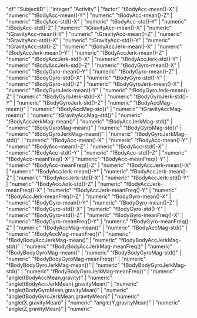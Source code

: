 "df"
"SubjectID" | "integer"
"Activity" | "factor"
"tBodyAcc-mean()-X" | "numeric"
"tBodyAcc-mean()-Y" | "numeric"
"tBodyAcc-mean()-Z" | "numeric"
"tBodyAcc-std()-X" | "numeric"
"tBodyAcc-std()-Y" | "numeric"
"tBodyAcc-std()-Z" | "numeric"
"tGravityAcc-mean()-X" | "numeric"
"tGravityAcc-mean()-Y" | "numeric"
"tGravityAcc-mean()-Z" | "numeric"
"tGravityAcc-std()-X" | "numeric"
"tGravityAcc-std()-Y" | "numeric"
"tGravityAcc-std()-Z" | "numeric"
"tBodyAccJerk-mean()-X" | "numeric"
"tBodyAccJerk-mean()-Y" | "numeric"
"tBodyAccJerk-mean()-Z" | "numeric"
"tBodyAccJerk-std()-X" | "numeric"
"tBodyAccJerk-std()-Y" | "numeric"
"tBodyAccJerk-std()-Z" | "numeric"
"tBodyGyro-mean()-X" | "numeric"
"tBodyGyro-mean()-Y" | "numeric"
"tBodyGyro-mean()-Z" | "numeric"
"tBodyGyro-std()-X" | "numeric"
"tBodyGyro-std()-Y" | "numeric"
"tBodyGyro-std()-Z" | "numeric"
"tBodyGyroJerk-mean()-X" | "numeric"
"tBodyGyroJerk-mean()-Y" | "numeric"
"tBodyGyroJerk-mean()-Z" | "numeric"
"tBodyGyroJerk-std()-X" | "numeric"
"tBodyGyroJerk-std()-Y" | "numeric"
"tBodyGyroJerk-std()-Z" | "numeric"
"tBodyAccMag-mean()" | "numeric"
"tBodyAccMag-std()" | "numeric"
"tGravityAccMag-mean()" | "numeric"
"tGravityAccMag-std()" | "numeric"
"tBodyAccJerkMag-mean()" | "numeric"
"tBodyAccJerkMag-std()" | "numeric"
"tBodyGyroMag-mean()" | "numeric"
"tBodyGyroMag-std()" | "numeric"
"tBodyGyroJerkMag-mean()" | "numeric"
"tBodyGyroJerkMag-std()" | "numeric"
"fBodyAcc-mean()-X" | "numeric"
"fBodyAcc-mean()-Y" | "numeric"
"fBodyAcc-mean()-Z" | "numeric"
"fBodyAcc-std()-X" | "numeric"
"fBodyAcc-std()-Y" | "numeric"
"fBodyAcc-std()-Z" | "numeric"
"fBodyAcc-meanFreq()-X" | "numeric"
"fBodyAcc-meanFreq()-Y" | "numeric"
"fBodyAcc-meanFreq()-Z" | "numeric"
"fBodyAccJerk-mean()-X" | "numeric"
"fBodyAccJerk-mean()-Y" | "numeric"
"fBodyAccJerk-mean()-Z" | "numeric"
"fBodyAccJerk-std()-X" | "numeric"
"fBodyAccJerk-std()-Y" | "numeric"
"fBodyAccJerk-std()-Z" | "numeric"
"fBodyAccJerk-meanFreq()-X" | "numeric"
"fBodyAccJerk-meanFreq()-Y" | "numeric"
"fBodyAccJerk-meanFreq()-Z" | "numeric"
"fBodyGyro-mean()-X" | "numeric"
"fBodyGyro-mean()-Y" | "numeric"
"fBodyGyro-mean()-Z" | "numeric"
"fBodyGyro-std()-X" | "numeric"
"fBodyGyro-std()-Y" | "numeric"
"fBodyGyro-std()-Z" | "numeric"
"fBodyGyro-meanFreq()-X" | "numeric"
"fBodyGyro-meanFreq()-Y" | "numeric"
"fBodyGyro-meanFreq()-Z" | "numeric"
"fBodyAccMag-mean()" | "numeric"
"fBodyAccMag-std()" | "numeric"
"fBodyAccMag-meanFreq()" | "numeric"
"fBodyBodyAccJerkMag-mean()" | "numeric"
"fBodyBodyAccJerkMag-std()" | "numeric"
"fBodyBodyAccJerkMag-meanFreq()" | "numeric"
"fBodyBodyGyroMag-mean()" | "numeric"
"fBodyBodyGyroMag-std()" | "numeric"
"fBodyBodyGyroMag-meanFreq()" | "numeric"
"fBodyBodyGyroJerkMag-mean()" | "numeric"
"fBodyBodyGyroJerkMag-std()" | "numeric"
"fBodyBodyGyroJerkMag-meanFreq()" | "numeric"
"angle(tBodyAccMean,gravity)" | "numeric"
"angle(tBodyAccJerkMean),gravityMean)" | "numeric"
"angle(tBodyGyroMean,gravityMean)" | "numeric"
"angle(tBodyGyroJerkMean,gravityMean)" | "numeric"
"angle(X,gravityMean)" | "numeric"
"angle(Y,gravityMean)" | "numeric"
"angle(Z,gravityMean)" | "numeric"
